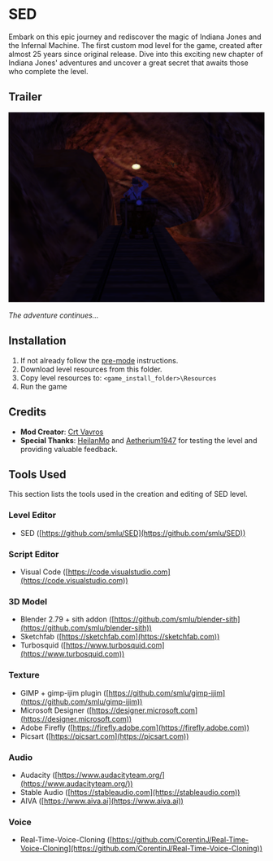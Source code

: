 # SED

Embark on this epic journey and rediscover the magic of Indiana Jones and the Infernal Machine. 
The first custom mod level for the game, created after almost 25 years since original release. Dive into this exciting new chapter of Indiana Jones' adventures and uncover a great secret that awaits those who complete the level.

## Trailer

[![SED Trailer](sedemo.png)](sedemo.mp4)

*The adventure continues...*

## Installation
1. If not already follow the [pre-mode](../../pre-mod.md) instructions.
2. Download level resources from this folder.
3. Copy level resources to: `<game_install_folder>\Resources`
4. Run the game

## Credits

- **Mod Creator**: [Crt Vavros](https://github.com/smlu)
- **Special Thanks**: [HeilanMo](https://github.com/HeilanMo) and [Aetherium1947](https://github.com/Aetherium1947)  for testing the level and providing valuable feedback.

## Tools Used
This section lists the tools used in the creation and editing of SED level.

### Level Editor
- SED ([https://github.com/smlu/SED](https://github.com/smlu/SED))

### Script Editor
- Visual Code ([https://code.visualstudio.com](https://code.visualstudio.com))

### 3D Model
- Blender 2.79 + sith addon ([https://github.com/smlu/blender-sith](https://github.com/smlu/blender-sith))
- Sketchfab ([https://sketchfab.com](https://sketchfab.com))
- Turbosquid ([https://www.turbosquid.com](https://www.turbosquid.com))

### Texture
- GIMP + gimp-ijim plugin ([https://github.com/smlu/gimp-ijim](https://github.com/smlu/gimp-ijim))
- Microsoft Designer ([https://designer.microsoft.com](https://designer.microsoft.com))
- Adobe Firefly ([https://firefly.adobe.com](https://firefly.adobe.com))
- Picsart ([https://picsart.com](https://picsart.com))

### Audio
- Audacity ([https://www.audacityteam.org/](https://www.audacityteam.org/))
- Stable Audio ([https://stableaudio.com](https://stableaudio.com))
- AIVA ([https://www.aiva.ai](https://www.aiva.ai))

### Voice
- Real-Time-Voice-Cloning ([https://github.com/CorentinJ/Real-Time-Voice-Cloning](https://github.com/CorentinJ/Real-Time-Voice-Cloning))